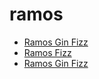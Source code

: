# ramos

 * [Ramos Gin Fizz](../../index/r/ramos-gin-fizz-351596.json)
 * [Ramos Fizz](../../index/r/ramos-fizz.json)
 * [Ramos Gin Fizz](../../index/r/ramos-gin-fizz.json)
